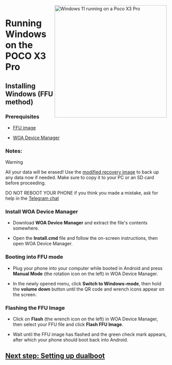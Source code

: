 <img align="right" src="https://github.com/n00b69/woa-vayu/blob/main/vayu.png" width="350" alt="Windows 11 running on a Poco X3 Pro"> 

# Running Windows on the POCO X3 Pro 

## Installing Windows (FFU method) 

### Prerequisites
- [FFU image](https://t.me/woavayuffu) 

- [WOA Device Manager](https://github.com/n00b69/woa-vayu/releases/download/Files/WOA_Device_Manager.zip) 

### Notes:
> [!Warning]
> All your data will be erased! Use the [modified recovery image](https://github.com/n00b69/woa-vayu/releases/tag/Recovery) to back up any data now if needed. Make sure to copy it to your PC or an SD card before proceeding.
>
> DO NOT REBOOT YOUR PHONE if you think you made a mistake, ask for help in the [Telegram chat](https://t.me/woahelperchat) 

### Install WOA Device Manager
- Download **WOA Device Manager** and extract the file's contents somewhere. 

- Open the **Install.cmd** file and follow the on-screen instructions, then open WOA Device Manager. 

### Booting into FFU mode
- Plug your phone into your computer while booted in Android and press **Manual Mode** (the rotation icon on the left) in WOA Device Manager. 

- In the newly opened menu, click **Switch to Windows-mode**, then hold the **volume down** button until the QR code and wrench icons appear on the screen.

### Flashing the FFU Image
- Click on **Flash** (the wrench icon on the left) in WOA Device Manager, then select your FFU file and click **Flash FFU Image**. 

- Wait until the FFU image has flashed and the green check mark appears, after which your phone should boot back into Android. 

## [Next step: Setting up dualboot](dualboot.md)















